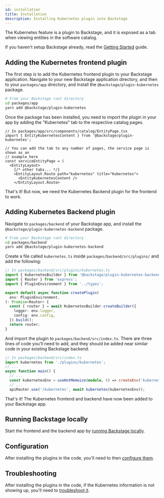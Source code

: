 ```yaml
---
id: installation
title: Installation
description: Installing Kubernetes plugin into Backstage
---
```


The Kubernetes feature is a plugin to Backstage, and it is exposed as a tab when
viewing entities in the software catalog.

If you haven't setup Backstage already, read the
[Getting Started](../../getting-started/index.md) guide.

## Adding the Kubernetes frontend plugin

The first step is to add the Kubernetes frontend plugin to your Backstage
application. Navigate to your new Backstage application directory, and then to
your `packages/app` directory, and install the `@backstage/plugin-kubernetes`
package.

```bash
# From your Backstage root directory
cd packages/app
yarn add @backstage/plugin-kubernetes
```

Once the package has been installed, you need to import the plugin in your app
by adding the "Kubernetes" tab to the respective catalog pages.

```tsx
// In packages/app/src/components/catalog/EntityPage.tsx
import { EntityKubernetesContent } from '@backstage/plugin-kubernetes';

// You can add the tab to any number of pages, the service page is shown as an
// example here
const serviceEntityPage = (
  <EntityLayout>
    {/* other tabs... */}
    <EntityLayout.Route path="kubernetes" title="Kubernetes">
      <EntityKubernetesContent />
    </EntityLayout.Route>
```

That's it! But now, we need the Kubernetes Backend plugin for the frontend to
work.

## Adding Kubernetes Backend plugin

Navigate to `packages/backend` of your Backstage app, and install the
`@backstage/plugin-kubernetes-backend` package.

```bash
# From your Backstage root directory
cd packages/backend
yarn add @backstage/plugin-kubernetes-backend
```

Create a file called `kubernetes.ts` inside `packages/backend/src/plugins/` and
add the following:

```typescript
// In packages/backend/src/plugins/kubernetes.ts
import { KubernetesBuilder } from '@backstage/plugin-kubernetes-backend';
import { Router } from 'express';
import { PluginEnvironment } from '../types';

export default async function createPlugin(
  env: PluginEnvironment,
): Promise<Router> {
  const { router } = await KubernetesBuilder.createBuilder({
    logger: env.logger,
    config: env.config,
  }).build();
  return router;
}
```

And import the plugin to `packages/backend/src/index.ts`. There are three lines
of code you'll need to add, and they should be added near similar code in your
existing Backstage backend.

```typescript
// In packages/backend/src/index.ts
import kubernetes from './plugins/kubernetes';
// ...
async function main() {
  // ...
  const kubernetesEnv = useHotMemoize(module, () => createEnv('kubernetes'));
  // ...
  apiRouter.use('/kubernetes', await kubernetes(kubernetesEnv));
```

That's it! The Kubernetes frontend and backend have now been added to your
Backstage app.

## Running Backstage locally

Start the frontend and the backend app by
[running Backstage locally](../../getting-started/running-backstage-locally.md).

## Configuration

After installing the plugins in the code, you'll need to then
[configure them](configuration.md).

## Troubleshooting

After installing the plugins in the code, if the Kubernetes information is not
showing up, you'll need to [troubleshoot it](troubleshooting.md).
